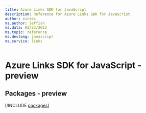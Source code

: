 ```yaml
---
title: Azure Links SDK for JavaScript
description: Reference for Azure Links SDK for JavaScript
author: xirzec
ms.author: jeffish
ms.data: 03/23/2023
ms.topic: reference
ms.devlang: javascript
ms.service: links
---
```

# Azure Links SDK for JavaScript - preview
## Packages - preview
[!INCLUDE [packages](links-index.md)]